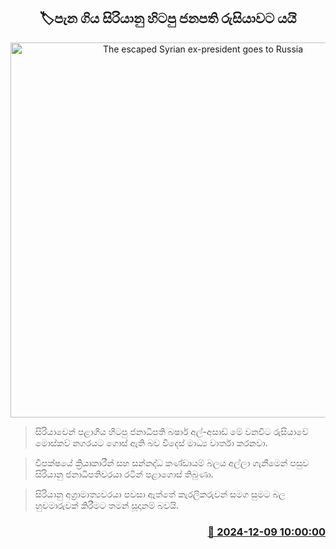 <p align='center'><b><h2 align='center' title='The escaped Syrian ex-president goes to Russia'>🏷පැන ගිය සිරියානු හිටපු ජනපති රුසියාවට යයි</h2></b></p>
<p align='center'><img src='https://helakuru.sgp1.cdn.digitaloceanspaces.com/esana/images/lib/siriya-president.jpg' width='600' alt='The escaped Syrian ex-president goes to Russia'></p>

> සිරියාවෙන් පළාගිය හිටපු ජනාධිපති බෂාර් අල්-අසාඩ් මේ වනවිට රුසියාවේ මොස්කව් නගරයට ගොස් ඇති බව විදෙස් මාධ්‍ය වාර්තා කරනවා.

> විපක්ෂයේ ක්‍රියාකාරීන් සහ සන්නද්ධ කණ්ඩායම් බලය අල්ලා ගැනීමෙන් පසුව සිරියානු ජනාධිපතිවරයා රටින් පළාගොස් තිබුණා.

> සිරියානු අග්‍රාමාත්‍යවරයා පවසා ඇත්තේ කැරලිකරුවන් සමග සුමට බල හුවමාරුවක් කිරීමට තමන් සූදානම් බවයි.



<h3 align='right'><a href='https://www.helakuru.lk/esana/p/105750/'>📅 2024-12-09 10:00:00</a></h3>

